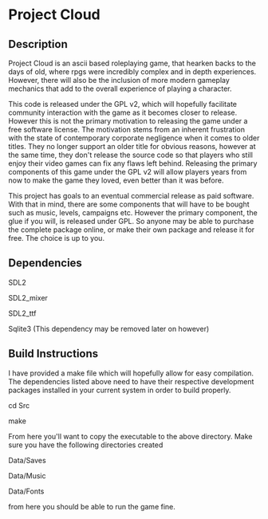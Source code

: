 Project Cloud
=============

Description
-----------

Project Cloud is an ascii based roleplaying game, that hearken backs to the days of old, where rpgs were incredibly complex and in depth experiences. However, there will also be the inclusion of more modern gameplay mechanics that add to the overall experience of playing a character.

This code is released under the GPL v2, which will hopefully facilitate community interaction with the game as it becomes closer to release. However this is not the primary motivation to releasing the game under a free software license. The motivation stems from an inherent frustration with the state of contemporary corporate negligence when it comes to older titles. They no longer support an older title for obvious reasons, however at the same time, they don't release the source code so that players who still enjoy their video games can fix any flaws left behind. Releasing the primary components of this game under the GPL v2 will allow players years from now to make the game they loved, even better than it was before.

This project has goals to an eventual commercial release as paid software. With that in mind, there are some components that will have to be bought such as music, levels, campaigns etc. However the primary component, the glue if you will, is released under GPL. So anyone may be able to purchase the complete package online, or make their own package and release it for free. The choice is up to you.


Dependencies
------------

SDL2

SDL2_mixer

SDL2_ttf

Sqlite3 (This dependency may be removed later on however)


Build Instructions
------------------

I have provided a make file which will hopefully allow for easy compilation. The dependencies listed above need to have their respective development packages installed in your current system in order to build properly.

cd Src

make

From here you'll want to copy the executable to the above directory. Make sure you have the following directories created

Data/Saves

Data/Music

Data/Fonts

from here you should be able to run the game fine.

